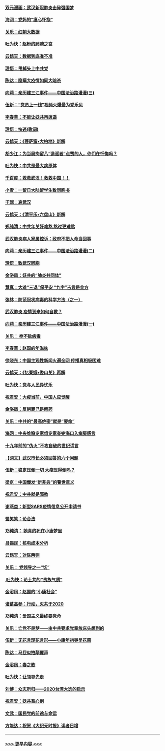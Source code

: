 #### [双元漫画：武汉新冠肺炎击碎强国梦](../pages/nsc993/n11843320.md?t=02050833) 
#### [海网：党妈的“瘟心怀抱”](../pages/nsc993/n11840740.md?t=02050833) 
#### [关乐：红朝大数据](../pages/nsc993/n11840675.md?t=02050833) 
#### [吐为快：赵粉的肺腑之哀](../pages/nsc993/n11840618.md?t=02050833) 
#### [云鹤天：数据到底准不准](../pages/nsc993/n11840325.md?t=02050833) 
#### [理悟：甩掉头上中共党](../pages/nsc993/n11838826.md?t=02050833) 
#### [陈达：隐瞒大疫情如同大暗杀](../pages/nsc993/n11838771.md?t=02050833) 
#### [向莉：亲历建三江事件——中国法治路漫漫(三)](../pages/nsc993/n11831825.md?t=02050833) 
#### [伍新：“党员上一线”视频火爆最为党乐见](../pages/nsc993/n11838200.md?t=02050833) 
#### [李春草：不能让妖共再逍遥](../pages/nsc993/n11838102.md?t=02050833) 
#### [理悟：快逃(歌词)](../pages/nsc993/n11838083.md?t=02050833) 
#### [云鹤天：《菩萨蛮▪大柏地》新解](../pages/nsc993/n11838059.md?t=02050833) 
#### [胡少江：为当局拘留八“造谣者”点赞的人，你们在忏悔吗？](../pages/nsc993/n11836801.md?t=02050833) 
#### [吐为快：中共是最大病原体](../pages/nsc993/n11836748.md?t=02050833) 
#### [千百度：救救武汉！救救中国！！](../pages/nsc993/n11836145.md?t=02050833) 
#### [小雪：一留日大陆留学生致同胞书](../pages/nsc993/n11834624.md?t=02050833) 
#### [千瑞：哀武汉](../pages/nsc993/n11833647.md?t=02050833) 
#### [云鹤天：《清平乐▪六盘山》新解](../pages/nsc993/n11833611.md?t=02050833) 
#### [郑纯清：中共年关好难熬 熬过更难熬](../pages/nsc993/n11833489.md?t=02050833) 
#### [武汉肺炎病人家属控诉：政府不把人命当回事](../pages/nsc993/n11833205.md?t=02050833) 
#### [向莉：亲历建三江事件——中国法治路漫漫(二)](../pages/nsc993/n11829102.md?t=02050833) 
#### [理悟：致武汉同胞](../pages/nsc993/n11831522.md?t=02050833) 
#### [金浴凤：妖共的“肺炎共同体”](../pages/nsc993/n11829448.md?t=02050833) 
#### [慧真：大难“三退”保平安 “九字”吉言是金方](../pages/nsc993/n11829501.md?t=02050833) 
#### [张林：防范冠状病毒的科学方法（之一）](../pages/nsc993/n11828618.md?t=02050833) 
#### [武汉肺炎 疫情到来如何自救？](../pages/nsc993/n11827632.md?t=02050833) 
#### [向莉：亲历建三江事件——中国法治路漫漫(一)](../pages/nsc993/n11827190.md?t=02050833) 
#### [关乐： 枪不敌病毒](../pages/nsc993/n11826746.md?t=02050833) 
#### [李春草：赵国的年滋味](../pages/nsc993/n11826321.md?t=02050833) 
#### [徐晓东：中国主观性新闻火遍全网 传播真相极困难](../pages/nsc993/n11826508.md?t=02050833) 
#### [云鹤天：《忆秦娥▪娄山关》再解](../pages/nsc993/n11824682.md?t=02050833) 
#### [吐为快：党与人民异忧乐](../pages/nsc993/n11824660.md?t=02050833) 
#### [祝君安：大疫当前，中国人应觉醒](../pages/nsc993/n11821946.md?t=02050833) 
#### [金浴凤：反躬罪己是解药](../pages/nsc993/n11820280.md?t=02050833) 
#### [关乐：中共的“最高绝密”就是“要命”](../pages/nsc993/n11816946.md?t=02050833) 
#### [海网：中央维稳专家组专家夸完海口入病房感言](../pages/nsc993/n11815138.md?t=02050833) 
#### [十九年前的“伪火”不攻自破的世纪谎言](../pages/nsc993/n11813238.md?t=02050833) 
#### [【网文】武汉市长必须回答的六个问题](../pages/nsc993/n11813848.md?t=02050833) 
#### [伍新：稳定压倒一切 大疫压得倒吗？](../pages/nsc993/n11812634.md?t=02050833) 
#### [梁京：中国爆发“新非典”的警世意义](../pages/nsc993/n11812554.md?t=02050833) 
#### [祝君安：中共就是邪教](../pages/nsc993/n11812431.md?t=02050833) 
#### [谢燕益：新型SARS疫情信息公开申请书](../pages/nsc993/n11808840.md?t=02050833) 
#### [蜀笑笑：论合法](../pages/nsc993/n11808064.md?t=02050833) 
#### [郑纯清： 她真的死在小康梦里](../pages/nsc993/n11806623.md?t=02050833) 
#### [吕锡民：核电成本分析](../pages/nsc993/n11806284.md?t=02050833) 
#### [云鹤天：对联两则](../pages/nsc993/n11805957.md?t=02050833) 
#### [关乐： 党领导之一“切”](../pages/nsc993/n11804505.md?t=02050833) 
#### [ 吐为快：论土共的“贵族气质”](../pages/nsc993/n11804490.md?t=02050833) 
#### [金浴凤：赵国的“小康社会”](../pages/nsc993/n11804452.md?t=02050833) 
#### [诸葛高参：行动，灭共于2020](../pages/nsc993/n11804120.md?t=02050833) 
#### [郑纯清：爱国主义最终要党命](../pages/nsc993/n11802197.md?t=02050833) 
#### [关乐：亡党不是梦——由中共要求党章放床头想到的](../pages/nsc993/n11802156.md?t=02050833) 
#### [伍新：无花言现花言形——小康年初哭吴花燕](../pages/nsc993/n11800044.md?t=02050833) 
#### [陈达：马屁似拍颠覆声](../pages/nsc993/n11800010.md?t=02050833) 
#### [金浴凤：春之歌](../pages/nsc993/n11797687.md?t=02050833) 
#### [吐为快：让领导先走](../pages/nsc993/n11797512.md?t=02050833) 
#### [刘博：众志所归——2020台湾大选的启示](../pages/nsc993/n11796878.md?t=02050833) 
#### [祝君安：妖共畜心剖](../pages/nsc993/n11794273.md?t=02050833) 
#### [文武：国民党的前途与命运](../pages/nsc993/n11794198.md?t=02050833) 
#### [方能达：祝贺《大纪元时报》读者日增](../pages/nsc993/n11793807.md?t=02050833) 

----
#### [ >>> 更早内容 <<< ](../indexes/nsc993-earlier.md)
